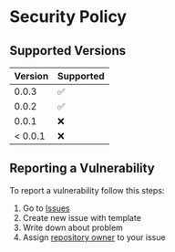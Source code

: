 # Security Policy

## Supported Versions

| Version | Supported          |
|---------|--------------------|
| 0.0.3   | :white_check_mark: |
| 0.0.2   | :white_check_mark: |
| 0.0.1   | :x:                |
| < 0.0.1 | :x:                |

## Reporting a Vulnerability

To report a vulnerability follow this steps:

1. Go to [Issues](https://github.com/stbestichhh/lite-cache/issues)
2. Create new issue with template
3. Write down about problem
4. Assign [repository owner](https://github.com/stbestichhh) to your issue

